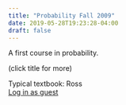 ```yaml
---
title: "Probability Fall 2009"
date: 2019-05-28T19:23:28-04:00
draft: false
---
```

A first course in probability.

(click title for more)
<!--more-->

Typical textbook: Ross                                         
[Log in as guest](https://demo.webwork.rochester.edu/moodle/course/view.php?id=15)


